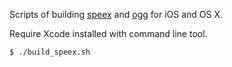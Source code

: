 
Scripts of building [speex][] and [ogg][] for iOS and OS X.

Require Xcode installed with command line tool.

```sh
$ ./build_speex.sh
```

[speex]: http://www.speex.org/
[ogg]: http://www.xiph.org/ogg/
